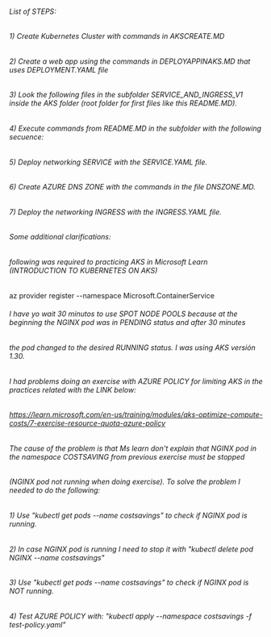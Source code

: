 ###### List of STEPS:
###### 1) Create Kubernetes Cluster with commands in AKSCREATE.MD
###### 2) Create a web app using the commands in DEPLOYAPPINAKS.MD that uses DEPLOYMENT.YAML file
###### 3) Look the following files in the subfolder SERVICE_AND_INGRESS_V1 inside the AKS folder (root folder for first files like this README.MD).
###### 4) Execute commands from README.MD in the subfolder with the following secuence:
###### 5) Deploy networking SERVICE with the SERVICE.YAML file.
###### 6) Create AZURE DNS ZONE with the commands in the file DNSZONE.MD.
###### 7) Deploy the networking INGRESS with the INGRESS.YAML file.

###### Some additional clarifications:
###### following was required to practicing AKS in Microsoft Learn (INTRODUCTION TO KUBERNETES ON AKS)
az provider register --namespace Microsoft.ContainerService

###### I have yo wait 30 minutos to use SPOT NODE POOLS because at the beginning the NGINX pod was in PENDING status and after 30 minutes
###### the pod changed to the desired RUNNING status. I was using AKS versión 1.30.

###### I had problems doing an exercise with AZURE POLICY for limiting AKS in the practices related with the LINK below:
######  https://learn.microsoft.com/en-us/training/modules/aks-optimize-compute-costs/7-exercise-resource-quota-azure-policy
######  The cause of the problem is that Ms learn don't explain that NGINX pod in the namespace COSTSAVING from previous exercise must be stopped 
######  (NGINX pod not running when doing exercise). To solve the problem I needed to do the following:
######  1) Use "kubectl get pods --name costsavings" to check if NGINX pod is running.
######  2) In case NGINX pod is running I need to stop it with "kubectl delete pod NGINX --name costsavings" 
######  3) Use "kubectl get pods --name costsavings" to check if NGINX pod is NOT running.
######  4) Test AZURE POLICY with: "kubectl apply --namespace costsavings -f test-policy.yaml"

